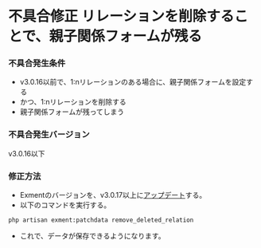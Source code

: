 # 不具合修正 リレーションを削除することで、親子関係フォームが残る
### 不具合発生条件
- v3.0.16以前で、1:nリレーションのある場合に、親子関係フォームを設定する
- かつ、1:nリレーションを削除する
- 親子関係フォームが残ってしまう

### 不具合発生バージョン
v3.0.16以下

### 修正方法
- Exmentのバージョンを、v3.0.17以上に[アップデート](/ja/update)する。
- 以下のコマンドを実行する。

~~~
php artisan exment:patchdata remove_deleted_relation
~~~

- これで、データが保存できるようになります。